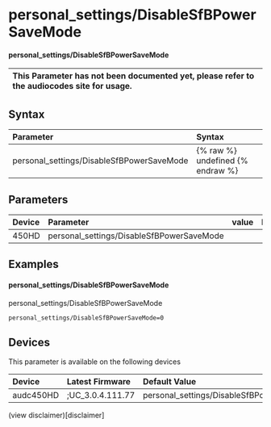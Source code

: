 ﻿---
description: personal_settings/DisableSfBPowerSaveMode
search: false
---

# personal_settings/DisableSfBPowerSaveMode

#### personal_settings/DisableSfBPowerSaveMode


| This Parameter has not been documented yet, please refer to the audiocodes site for usage.  |
| :--- |

## Syntax
| Parameter | Syntax |
| :--- | :--- |
|personal_settings/DisableSfBPowerSaveMode | {% raw %} undefined {% endraw %} |

## Parameters
|Device|Parameter|value|Description|
|:---|:---|:---|:---|
| 450HD | personal_settings/DisableSfBPowerSaveMode |  |  |

## Examples
#### personal_settings/DisableSfBPowerSaveMode

personal_settings/DisableSfBPowerSaveMode

```
personal_settings/DisableSfBPowerSaveMode=0
```

## Devices
This parameter is available on the following devices

| Device | Latest Firmware | Default Value |
|:---|:---|:---|
| audc450HD | ;UC_3.0.4.111.77 | personal_settings/DisableSfBPowerSaveMode=0 

(view disclaimer)[disclaimer]
